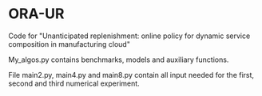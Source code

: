 # ORA-UR
Code for "Unanticipated replenishment: online policy for dynamic service composition in manufacturing cloud"

My_algos.py contains benchmarks, models and auxiliary functions. 

File main2.py, main4.py and main8.py contain all input needed for the first, second and third numerical experiment.
